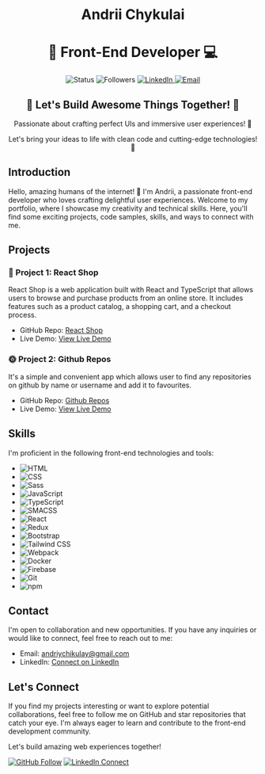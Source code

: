 <h1 align="center">Andrii Chykulai</h1>

<h1 align="center">🌟 Front-End Developer 💻</h1>

<p align="center">
  <img src="https://img.shields.io/badge/Status-Active-brightgreen.svg" alt="Status" />
  <img src="https://img.shields.io/github/followers/Andriy15?label=Follow&style=social" alt="Followers" />
  <a href="https://www.linkedin.com/in/andrii-chykulai" target="_blank">
    <img src="https://img.shields.io/badge/LinkedIn-Connect-blue" alt="LinkedIn" />
  </a>
  <a href="mailto:andriychikulay@gmail.com">
    <img src="https://img.shields.io/badge/Contact-Email-red" alt="Email" />
  </a>
</p>

<div align="center">
  <h2>🚀 Let's Build Awesome Things Together! 🌟</h2>
  <p>Passionate about crafting perfect UIs and immersive user experiences! 🎨</p>
  <p>Let's bring your ideas to life with clean code and cutting-edge technologies! 🚀</p>
</div>

## Introduction

Hello, amazing humans of the internet! 👋 I'm Andrii, a passionate front-end developer who loves crafting delightful user experiences. Welcome to my portfolio, where I showcase my creativity and technical skills. Here, you'll find some exciting projects, code samples, skills, and ways to connect with me.

## Projects

### 💼 Project 1: React Shop

React Shop is a web application built with React and TypeScript that allows users to browse and purchase products from an online store. It includes features such as a product catalog, a shopping cart, and a checkout process.

- GitHub Repo: [React Shop](https://github.com/Andriy15/react-shop)
- Live Demo: [View Live Demo](https://react-ts-theta.vercel.app/)

### 🌞 Project 2: Github Repos

It's a simple and convenient app which allows user to find any repositories on github by name or username and add it to favourites.

- GitHub Repo: [Github Repos](https://github.com/Andriy15/react-github-api)
- Live Demo: [View Live Demo](https://react-github-api-two.vercel.app/)

## Skills

I'm proficient in the following front-end technologies and tools:

- ![HTML](https://img.shields.io/badge/-HTML-282828?logo=html5&logoColor=e34f26)
- ![CSS](https://img.shields.io/badge/-CSS-282828?logo=css3&logoColor=1572b6)
- ![Sass](https://img.shields.io/badge/-Sass-282828?logo=sass&logoColor=cc6699)
- ![JavaScript](https://img.shields.io/badge/-JavaScript-282828?logo=javascript&logoColor=f7df1e)
- ![TypeScript](https://img.shields.io/badge/-TypeScript-282828?logo=typescript&logoColor=3178c6)
- ![SMACSS](https://img.shields.io/badge/-SMACSS-282828?logo=smacss&logoColor=ffae1a)
- ![React](https://img.shields.io/badge/-React-282828?logo=react&logoColor=61dafb)
- ![Redux](https://img.shields.io/badge/-Redux-282828?logo=redux&logoColor=764abc)
- ![Bootstrap](https://img.shields.io/badge/-Bootstrap-282828?logo=bootstrap&logoColor=563d7c)
- ![Tailwind CSS](https://img.shields.io/badge/-Tailwind%20CSS-282828?logo=tailwind-css&logoColor=38b2ac)
- ![Webpack](https://img.shields.io/badge/-Webpack-282828?logo=webpack&logoColor=8dd6f9)
- ![Docker](https://img.shields.io/badge/-Docker-282828?logo=docker&logoColor=2496ed)
- ![Firebase](https://img.shields.io/badge/-Firebase-282828?logo=firebase&logoColor=ffcb2b)
- ![Git](https://img.shields.io/badge/-Git-282828?logo=git&logoColor=f05032)
- ![npm](https://img.shields.io/badge/-npm-282828?logo=npm&logoColor=cc0100)

## Contact

I'm open to collaboration and new opportunities. If you have any inquiries or would like to connect, feel free to reach out to me:

- Email: [andriychikulay@gmail.com](mailto:andriychikulay@gmail.com)
- LinkedIn: [Connect on LinkedIn](https://www.linkedin.com/in/andrii-chykulai/)


## Let's Connect

If you find my projects interesting or want to explore potential collaborations, feel free to follow me on GitHub and star repositories that catch your eye. I'm always eager to learn and contribute to the front-end development community.

Let's build amazing web experiences together!

[![GitHub Follow](https://img.shields.io/github/followers/Andriy15?label=Follow&style=social)](https://github.com/Andriy15)
[![LinkedIn Connect](https://img.shields.io/badge/LinkedIn-Connect-blue)](https://www.linkedin.com/in/andrii-chykulai/)
